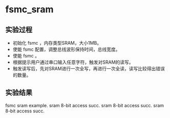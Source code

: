 # fsmc_sram

## 实验过程

+ 初始化 fsmc ，内存类型SRAM，大小1MB。
+ 使能 fsmc 配置，调整总线波形保持时间，总线宽度。
+ 使能 fsmc 。
+ 根据提示用户通过串口输入任意字符，触发对SRAM的读写。
+ 触发读写后，先对SRAM进行一次全写，再进行一次全读，读写比较得出错误的数量。

## 实验结果

fsmc sram example.
sram 8-bit access succ.
sram 8-bit access succ.
sram 8-bit access succ.